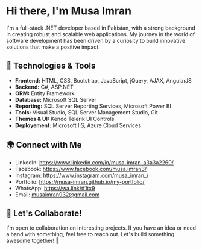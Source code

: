 # Hi there, I'm Musa Imran

I'm a full-stack .NET developer based in Pakistan, with a strong background in creating robust and scalable web applications. My journey in the world of software development has been driven by a curiosity to build innovative solutions that make a positive impact.

## 🔧 Technologies & Tools

- **Frontend:** HTML, CSS, Bootstrap, JavaScript, jQuery, AJAX, AngularJS
- **Backend:** C#, ASP.NET
- **ORM:** Entity Framework
- **Database:** Microsoft SQL Server
- **Reporting:** SQL Server Reporting Services, Microsoft Power BI
- **Tools:** Visual Studio, SQL Server Management Studio, Git
- **Themes & UI:** Kendo Telerik UI Controls
- **Deployement:** Microsoft IIS, Azure Cloud Services

  
## 🌍 Connect with Me

- LinkedIn: https://www.linkedin.com/in/musa-imran-a3a3a2260/
- Facebook: https://www.facebook.com/musa.imran3/
- Instagram: https://www.instagram.com/musa_imran_/
- Portfolio: https://musa-imran.github.io/my-portfolio/
- WhatsApp: https://wa.link/tf1tx9
- Email: musaimran932@gmail.com


## 🤝 Let's Collaborate!

I'm open to collaboration on interesting projects. If you have an idea or need a hand with something, feel free to reach out. Let's build something awesome together! 🚀
